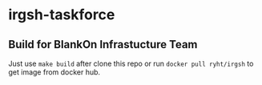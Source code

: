 # irgsh-taskforce

## Build for BlankOn Infrastucture Team

Just use `make build` after clone this repo or run `docker pull ryht/irgsh`
to get image from docker hub.
